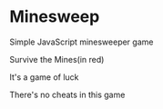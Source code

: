 Minesweep
=========

Simple JavaScript minesweeper game

Survive the Mines(in red)

It's a game of luck

There's no cheats in this game
